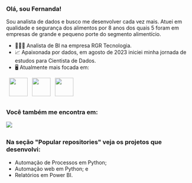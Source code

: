 ### Olá, sou Fernanda!
Sou analista de dados e busco me desenvolver cada vez mais. Atuei em qualidade e segurança dos alimentos por 8 anos dos quais 5 foram em empresas de grande e pequeno porte do segmento alimentício.

- 👩🏻‍💻 Analista de BI na empresa RGR Tecnologia.
- 📈 Apaixonada por dados, em agosto de 2023 iniciei minha jornada de estudos para Cientista de Dados.
- 🖥️ Atualmente mais focada em:
<div style="display: inline">
  &nbsp;&nbsp;<img width='50' height='50' src="https://cdn.jsdelivr.net/gh/devicons/devicon/icons/python/python-original.svg" />
  &nbsp;&nbsp;<img width='50' height='50' src="https://github.com/FernandaDamaceno/FernandaDamaceno/assets/138536124/9b2376b6-e896-4e04-9dcb-69dc35ba03ee" />
  &nbsp;&nbsp;<img width='50' height='50' src="https://cdn.jsdelivr.net/gh/devicons/devicon/icons/microsoftsqlserver/microsoftsqlserver-plain-wordmark.svg"/>
</div> 

##

### Você também me encontra em:
<a href="https://www.linkedin.com/in/fernanda-mendes-de-lima-damaceno-309929124/">
  <img src="https://img.shields.io/badge/linkedin-%230077B5.svg?style=for-the-badge&logo=linkedin&logoColor=white">
</a>

##

### Na seção "Popular repositories" veja os projetos que desenvolvi:
- Automação de Processos em Python;
- Automação web em Python; e
- Relatórios em Power BI.
